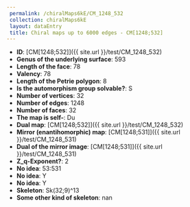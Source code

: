 ```yaml
--- 
 permalink: /chiralMaps6kE/CM_1248_532 
 collection: chiralMaps6kE
 layout: dataEntry
 title: Chiral maps up to 6000 edges - CM[1248;532]
---
```


- **ID**: [CM[1248;532]]({{ site.url }}/test/CM_1248_532)
- **Genus of the underlying surface**: 593
- **Length of the face**: 78
- **Valency**: 78
- **Length of the Petrie polygon**: 8
- **Is the automorphism group solvable?**: S
- **Number of vertices**: 32
- **Number of edges**: 1248
- **Number of faces**: 32
- **The map is self-**: Du
- **Dual map**: [CM[1248;532]]({{ site.url }}/test/CM_1248_532)
- **Mirror (enantihomorphic) map**: [CM[1248;531]]({{ site.url }}/test/CM_1248_531)
- **Dual of the mirror image**: [CM[1248;531]]({{ site.url }}/test/CM_1248_531)
- **Z_q-Exponent?**: 2
- **No idea**:  53:531
- **No idea**: Y
- **No idea**: Y
- **Skeleton**: Sk(32;9)^13
- **Some other kind of skeleton**: nan
